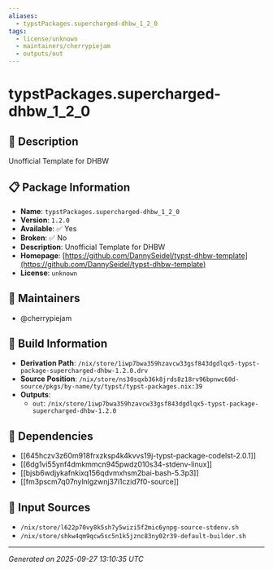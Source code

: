 ```yaml
---
aliases:
  - typstPackages.supercharged-dhbw_1_2_0
tags:
  - license/unknown
  - maintainers/cherrypiejam
  - outputs/out
---
```


# typstPackages.supercharged-dhbw_1_2_0

## 📝 Description

Unofficial Template for DHBW

## 📋 Package Information

- **Name**: `typstPackages.supercharged-dhbw_1_2_0`
- **Version**: `1.2.0`
- **Available**: ✅ Yes
- **Broken**: ✅ No
- **Description**: Unofficial Template for DHBW
- **Homepage**: [https://github.com/DannySeidel/typst-dhbw-template](https://github.com/DannySeidel/typst-dhbw-template)
- **License**: `unknown`
## 👥 Maintainers

- @cherrypiejam


## 🔧 Build Information

- **Derivation Path**: `/nix/store/1iwp7bwa359hzavcw33gsf843dgdlqx5-typst-package-supercharged-dhbw-1.2.0.drv`
- **Source Position**: `/nix/store/ns30sqxb36k8jrds8z18rv96bpnwc60d-source/pkgs/by-name/ty/typst/typst-packages.nix:39`
- **Outputs**:
  - `out`:  `/nix/store/1iwp7bwa359hzavcw33gsf843dgdlqx5-typst-package-supercharged-dhbw-1.2.0`

## 🔗 Dependencies

- [[645hczv3z60m918frxzksp4k4kvvs19j-typst-package-codelst-2.0.1]]
- [[6dg1vi55ynf4dmkmmcn945pwdz010s34-stdenv-linux]]
- [[bjsb6wdjykafnkixq156qdvmxhsm2bai-bash-5.3p3]]
- [[fm3pscm7q07nylnlgzwnj37i1czid7f0-source]]

## 📁 Input Sources

- `/nix/store/l622p70vy8k5sh7y5wizi5f2mic6ynpg-source-stdenv.sh`
- `/nix/store/shkw4qm9qcw5sc5n1k5jznc83ny02r39-default-builder.sh`

---
*Generated on 2025-09-27 13:10:35 UTC*
